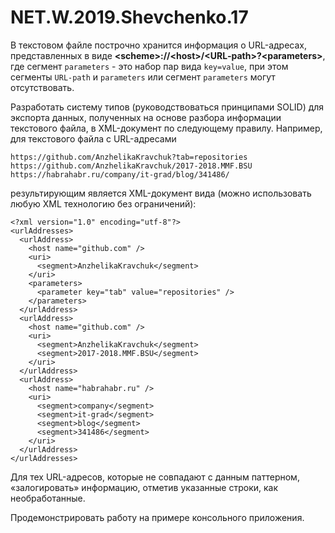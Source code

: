 # NET.W.2019.Shevchenko.17

В текстовом файле построчно хранится информация о URL-адресах, представленных в виде **&lt;scheme&gt;://&lt;host&gt;/&lt;URL‐path&gt;?&lt;parameters&gt;**, где сегмент `parameters` - это набор пар вида `key=value`, при этом сегменты `URL‐path` и `parameters`
или сегмент `parameters` могут отсутствовать.

Разработать систему типов (руководствоваться принципами SOLID) для экспорта данных, полученных на основе разбора информации текстового файла, в XML-документ по следующему правилу. Например, для текстового файла с URL-адресами

```
https://github.com/AnzhelikaKravchuk?tab=repositories
https://github.com/AnzhelikaKravchuk/2017-2018.MMF.BSU
https://habrahabr.ru/company/it-grad/blog/341486/
```

результирующим является XML-документ вида (можно использовать любую XML технологию без ограничений):

```
<?xml version="1.0" encoding="utf-8"?>
<urlAddresses>
  <urlAddress>
    <host name="github.com" />
    <uri>
      <segment>AnzhelikaKravchuk</segment>
    </uri>
    <parameters>
      <parameter key="tab" value="repositories" />
    </parameters>
  </urlAddress>
  <urlAddress>
    <host name="github.com" />
    <uri>
      <segment>AnzhelikaKravchuk</segment>
      <segment>2017-2018.MMF.BSU</segment>
    </uri>
  </urlAddress>
  <urlAddress>
    <host name="habrahabr.ru" />
    <uri>
      <segment>company</segment>
      <segment>it-grad</segment>
      <segment>blog</segment>
      <segment>341486</segment>
    </uri>
  </urlAddress>
</urlAddresses>
```

Для тех URL-адресов, которые не совпадают с данным паттерном, &laquo;залогировать&raquo; информацию, отметив указанные строки, как необработанные.

Продемонстрировать работу на примере консольного приложения.
